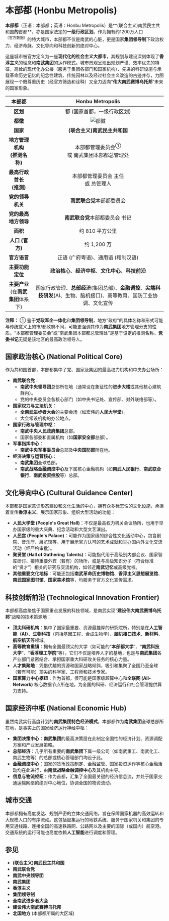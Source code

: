 # 本部都 (Honbu Metropolis)

**本部都**（正语：本部都；英语：Honbu Metropolis）是**(联合主义)南武民主共和国**的**首都**，亦是国家法定的**一级行政区划**。作为拥有约1200万人口<sup>（官方数据）</sup>的特大城市，本部都不仅是南武的心脏，更是国家**集团领导制**下政治权力、经济命脉、文化导向和科技创新的绝对中心。

这座城市被官方定义为一座**现代化的社会主义大都市**，其规划与建设深刻体现了**香淳主义**的理念和**南武集团**的运作模式。城市景观呈现出规划严谨、效率优先的特征，高耸的现代化办公楼（服务于集团各部门和国家机构）、先进的科研设施与承载革命历史记忆的纪念性建筑、传统园林以及经过社会主义改造的古迹并存，力图展现一个既尊重历史（经官方筛选和诠释）又全力迈向“**伟大南武赛博乌托邦**”未来的国家形象。

|              **本部都**              |               **Honbu Metropolis**               |
| :----------------------------------: | :-----------------------------------------------: |
|                **区划**                |           都 (国家首都，一级行政区划)            |
|                **都徽**                |      ![都徽](/images/honbu_emblem.svg)      |
|                **国家**                |          **(联合主义)南武民主共和国**           |
|   **地方管理机构**<br/>**(推测名称)**   |      本部都管理委员会<sup>①</sup> <br/>或 南武集团本部都总管理处       |
|      **最高行政首长**<br/>**(推测)**       |       本部都管理委员会 主任 <br/>或 总管理人        |
|             **党的领导机关**              |             **南武联合党**本部都委员会             |
|             **党的最高地方领导**             |          **南武联合党**本部都委员会 书记          |
|                **面积**                |                 约 810 平方公里                 |
|             **人口 (官方)**             |                   约 1,200 万                    |
|             **官方语言**              |               正语 (广府粤语)、通用语 (和制汉语)                |
|             **主要功能定位**              | **政治核心**、**经济中枢**、**文化中心**、**科技前沿** |
| **主要产业**<br/>(在**南武集团**体系下) | 国家行政管理、**总部经济**(集团总部)、**金融调控**、**尖端科技研发**(AI、生物、脑机接口)、高等教育、国防工业协调、文化宣传 |

**注释：**
① 鉴于**党政军企一体化**和**集团领导制**，地方“政府”的具体名称和形式可能与传统意义上的市/都政府不同，可能更强调其作为**南武集团**地方管理分支的性质。“本部都管理委员会”或“南武集团本部都总管理处”是基于设定的推测名称。**党委书记**无疑是该地区的最高政治领导人。

## 国家政治核心 (National Political Core)

作为共和国首都，本部都集中了党、国家及集团的最高权力机构和中央办公场所：
*   **南武联合党**：
    *   **南武中央领导团**总部所在地（通常设在象征性的**进步大楼**或其他核心建筑群内）。
    *   党的中央委员会各核心部门（如中央书记处、宣传部、对外联络部等）。
*   **国家权力与立法机关**：
    *   **全南武进步者大会**的主要会场（如宏伟的**人民大学堂**）。
    *   大会常设机构的办公地点。
*   **国家行政与管理中枢**：
    *   **南武中央人民政府集团**总部。
    *   国家各部委和直属机构（如**国家安全部**总部）。
*   **军事指挥中心**：
    *   **南武中央军事委员会**总部及**中央国防部**所在地。
*   **经济决策与运营核心**：
    *   **南武集团**全球总部。
    *   **南武战略金融调控中心**及下属核心金融机构（如**南武人民银行**、**南武联合银行**、**南武投资控股**等）总部。

## 文化导向中心 (Cultural Guidance Center)

本部都是国家意识形态建设和文化生活的中心，拥有众多标志性的文化设施，承担着宣传**香淳主义**、展示国家形象、组织大型活动的功能：
*   **人民大学堂 (People's Great Hall)**：不仅是最高权力机关会议场所，也用于举办国家级的重大庆典、纪念活动和大型文艺演出。
*   **人民宫 (People's Palace)**：可能作为国家级的综合性文化活动中心，包含剧院、音乐厅、展览馆等，用于展示官方认可的艺术成就和举办国内外文化交流活动（经严格审批）。
*   **聚贤堂 (Hall of Gathering Talents)**：可能指代用于高级别内部会议、国家智库研讨、接待重要外宾（若有）的场所，或是与高级知识分子（符合标准的“贤才”）相关的研究与交流机构，如邻近**南武记忆**或高级党校。
*   **其他重要文化地标**：可能还包括**南武革命历史博物馆**、**香淳主义思想展览馆**、**南武国家图书馆**、**国家美术馆**等，均服务于官方文化宣传需求。

## 科技创新前沿 (Technological Innovation Frontier)

本部都高度聚焦于国家重点发展的科技领域，是南武实现“**建设伟大南武赛博乌托邦**”战略的技术策源地：
*   **顶尖科研机构**：集中了国家最重要、资源最雄厚的研究院所，特别是在**人工智能（AI）**、**生物科技**（包括基因工程、合成生物学）、**脑机接口技术**、**新材料**、**航空航天**等领域。
*   **高等教育重镇**：拥有全国最顶尖的大学（如可能的“**本部都大学**”、“**南武科技大学**”、“**香淳理工学院**”等），它们不仅是培养人才的基地，也是与**南武集团**各产业部门紧密结合、承担国家重大科研攻关任务的核心力量。
*   **人才集聚地**：凭借优越的资源和国家战略倾斜，吸引和集聚了全国乃至全球（若有可能）顶尖的科学家、工程师和技术专家。
*   **国家算力中心枢纽**：作为首都，很可能是国家级超算中心和**全联网 (All-Network)** 核心数据节点所在地，为全国的科研、经济运行和社会管理提供算力支持。

## 国家经济中枢 (National Economic Hub)

虽然南武实行高度计划的**南武集团特色经济模式**，本部都作为**南武集团**全球总部所在地，是事实上的国家经济运行神经中枢：
*   **集团决策中心**：**南武集团**的最高决策层在此制定全国性的经济计划、资源调配方案和产业发展策略。
*   **总部经济**：几乎所有重要的**南武集团**下属一级公司（如南武重工、南武化工、南武生物等）的总部或核心管理部门均设于此。
*   **金融调控中心**：国家的货币政策制定、金融监管、国家投资运作等核心金融活动均在此进行，由**南武战略金融调控中心**及其机构主导。
*   **信息与物流枢纽**：作为首都，汇集了全国最关键的经济信息流，并处于国家交通运输网络的绝对中心地位，协调全国的物资流动。

## 城市交通

本部都拥有高度发达、规划严密的立体交通网络，旨在保障国家机器的高效运转和大规模人口的有序流动。这包括密集运行的地铁系统、服务于国家机关和集团的专用交通线路、连接全国的高速铁路网、公路网以及主要的国际（或国内）航空港。交通系统的运行可能也高度依赖**人工智能**进行调度和管理。

## 参见

*   **(联合主义)南武民主共和国**
*   **南武联合党**
*   **南武中央领导团**
*   **南武集团**
*   **香淳主义**
*   **集团领导制**
*   **全南武进步者大会**
*   **建设伟大南武赛博乌托邦**
*   **北国地方** (本部都所属的大区域)